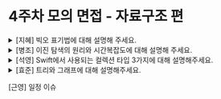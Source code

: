 # 4주차 모의 면접 - 자료구조 편

<details>
<summary>[지혜] 빅오 표기법에 대해 설명해 주세요.</summary>

  - 시간 복잡도나 공간 복잡도를 나타내는 표기법으로 알고 있습니다.

**🐒 꼬리 질문 1: 빅오 표기법과 같은 점근 표기법을 사용하는 이유가 뭘까요?**<br>

  - [의도 답안] 시간을 물리적으로 측정하기엔, HW 혹은 OS차이로 실행시간이 날 수 있기 때문에,  시간 복잡도는 “입력에 대한 연산횟수”로 나타낸다.

**🐒 꼬리 질문 2: 자주 사용되는(퀵, 병합) 정렬에 대해 알려주세요**<br>

  - 병합 정렬은 N개의 엘리먼트가 있는 배열을 두 배열로 나누는 걸 반복하며 길이가 1이 될 때까지 반복한 뒤 이들을 정렬하며 병합하는 알고리즘입니다.
  퀵 정렬은 피봇을 정해서 피봇보다 작은 수는 왼쪽, 큰 수는 오른쪽으로 정렬하는 알고리즘입니다.
  시간복잡도는 둘 다 O(N * log(N))이고, 퀵 정렬의 경우 피봇 위치에 따라 최악의 경우 O(N^2)입니다.

**🐒 꼬리 질문 3: 제자리 정렬 관점에서 퀵과 병합 정렬에 대해 말씀해주세요**<br>

  - 병합 정렬은 병합을 수행하기 위해 길이가 N인 배열이 동시에 필요하게 됩니다. 그래서 메모리가 N개 더 필요합니다.
  퀵 정렬의 경우 피봇을 정해서 배열 내에서 병합을 수행하기에 별다른 배열이 필요없는 것으로 알고 있습니다.

  - [보충 설명] 제자리 정렬은 자료구조를 추가로 사용하지 않고 정렬하는 알고리즘입니다.
  병합 정렬의 경우 메모리가 N개 더 필요하기 때문에 제자리 정렬이 아닙니다. 퀵은 제자리 정렬로, 캐시힛 비율이 높습니다.

**🐒 꼬리 질문 4: 만약 10억 개의 데이터를 정렬하는 상황이 있으면 어떻게 해야 할까요?**<br>
  
  - [의도 답안] 메모리 뿐만 아니라 외부 디스크까지 활용하는 외부 병합 정렬(External Merge Sort)를 사용
    - 예를 들어, 900MB의 데이터를 100MB의 RAM을 사용하여 정렬을 해야 한다고 해보자. [출처 링크](https://lovelyunsh.tistory.com/259)
    - 1. 메모리에 읽을 수 있는 100MB 만큼 읽고, 퀵 정렬과 같은 알고리즘으로 정렬 실행
    - 2. 정렬한 1번의 데이터를 디스크에 저장
    - 3. 1, 2번 방법을 9번 반복한다. 그러면 100MB 파일이 9개 생김
    - 4. 9개의 파일에서 각각 처음부터 10MB 씩을 메모리(입력버퍼)에 로딩하고, 10MB의 출력을 위한 버퍼도 만들어둠
    - 5. 9way merge를 수행하고 결과를 출력버퍼에 씀, 이때 출력버퍼가 차면 파일에 쓰고, 출력 버퍼를 비워줌. 9개의 입력 버퍼가 비워지면, 다음 10MB를 읽으며 반복

</details>

<details>
<summary>[병조] 이진 탐색의 원리와 시간복잡도에 대해 설명해 주세요.</summary>

  - 이진탐색은 시작점과 끝점의 중간점을 계속해서 찾아 범위를 줄여가며 탐색하는 알고리즘입니다. 시간 복잡도는 O(log(N)) 입니다.

**🐒 꼬리 질문 1: 파라메트릭 서치에 대해 알고 계신가요?**<br>

  - [의도 답안] 이진탐색과 다르게 주어진 일련의 값들이 아니라 주어진 범위 내에서 원하는 값 또는 원하는 조건에 가장 일치하는 값을 찾아내는 알고리즘입니다.

**🐒 꼬리 질문 2: 배열의 개수 10개일 때, upper bound를 9로 뒀을 때와 10으로 뒀을 때의 차이는 뭘까요?**<br>

  - 실제 원소 인덱스는 0~9 일텐데, Upper Bound가 10인 경우 찾고자 하는 값이 마지막일 때 인덱스 에러가 발생할 것 같습니다.

**🐒 꼬리 질문 3: 해시 테이블의 개념과 해시 테이블 개념을 설명해주세요.**<br>
  
  - 해시 테이블은 해시 함수를 사용해서 키-밸류 형식으로 특정 데이터와 맵핑하여 사용하는 것입니다.
  시간복잡도는 상수 시간을 가집니다. 그러나 충돌이 발생하여 최악의 경우 선형 시간까지 가질 수 있습니다.

**🐒 꼬리 질문 4: 해시 충돌이 발생했을 때 해결하는 방법이 뭐가 있을까요?**<br>

  - 1. 체이닝: 충돌났을 때 값을 리스트로 가지는 것입니다. 그러나 이 경우 리스트 탐색을 해야하니 최악의 경우 O(N)입니다.

  - 2. 오픈 어드레싱: 다른 방법으로 충돌할 때 근처에 값을 할당하는 것입니다. 그러나 이때도 한 곳에 집중하는 클러스터링 현상이 문제가 될 것 같습니다.

  - 3. 이중 해시: 또 다른 방법으로 이중 해시로 해시에서 충돌났을 때 그 다음 지점을 해시로 찾아가는 방식이 있을 것 같습니다.

**🐒 꼬리 질문 5: Swift 컬렉션 타입 중에 해시를 사용한 자료구조에 대해 설명해주세요.**<br>

  - Dictionary와 Set 입니다. Dictionary는 정렬되어 있지 않은 키-밸류 맵핑 자료구조입니다.

**🐒 꼬리 질문 6: Array와 Set은 어떻게 다른가요?**<br>

  - Array는 연속적인 데이터를 저장합니다. 반면, Set은 같은 값이 들어갈 수 없게끔 중복을 방지한 자료구조입니다.

**🐒 꼬리 질문 7: 해시 테이블을 만들 때 제일 중요한 요소가 뭘까요?**<br>

  - 해시 함수의 성능이 가장 중요하다고 생각하며, 이 함수가 얼마나 잘 분산 시키느냐가 중요한 요소라 생각합니다.

**🐒 꼬리 질문 8: 해시 충돌에 대한 해결법으로 말씀해주신 이중 해시 방법에 대한 단점은 없을까요?**<br>

  - [의도 답안] 캐시 효율성이 떨어집니다.

</details>

<details>
<summary>[석영] Swift에서 사용되는 컬렉션 타입 3가지에 대해 설명해주세요.</summary>
  
  - Array, Dictionary, Set이 있습니다.
    - Array: 데이터들을 연속적으로 저장하고, 순서가 있고 중복 저장이 가능합니다.
    - Dictionary: 키-밸류로 저장하고, 순서가 없습니다.
    - Set: Array에 비해 중복 저장이 불가능합니다.

**🐒 꼬리 질문 1: Set, Dictionary를 사용할 때 주의할 점이 있을까요?**<br>

  - 커스텀 타입의 경우 모든 엘리먼트가 기본 요소가 아닌 경우 Hashable을 채택해야 합니다.
  이때 Equatable도 자동으로 채택하게 되는데 따라서 `static func ==` 메소드를 구현해주어 해시 충돌 발생 시 판별을 할 수 있게 합니다.

**🐒 꼬리 질문 2: 배열 관점에서 깊은 복사와 얕은 복사, 그리고 CoW에 대해 아시면 설명해주세요.**<br>

  - 얕은 복사는 최소한의 복사로 새로운 인스턴스 메모리가 생기지 않고 주소값만 공유합니다. 주로 참조 타입에서 사용됩니다.

  - 깊은 복사는 데이터 자체를 복사하는 방법입니다. Array의 경우 값 타입이기 때문에 깊은 복사를 사용합니다.

  - CoW는 생성되어 있는 배열을 다른 변수에 할당해주더라도 쓰기 작업이 일어나기 전에는 깊은 복사를 하지 않고 참조만 하고 있다가 수정이 발생할 경우 그때 깊은 복사를 하는 것입니다.

**🐒 꼬리 질문 3: 하나의 배열에 들어가는 데이터들의 타입은 모두 동일할까요 ?**<br>

  - Any 타입이나 다형성의 경우 다른 타입이 들어갈 수 있을 것 같습니다.

**🐒 꼬리 질문 4: 자료구조에서 배열이랑 리스트는 어떻게 다른가요?**<br>

  - 배열은 연속적으로 할당되고 리스트는 연속적이지 않습니다.

**🐒 꼬리 질문 5: 스택이랑 큐에 대해 설명해주세요.**<br>

  - 스택은 쌓아 올리는 방식, LIFO입니다.
  
  - 큐는 가장 먼저 들어온 원소가 가장 먼저 나가는 FIFO 방식입니다.

**🐒 꼬리 질문 6: 메모리 캐시를 본인이 구현하신다면 어떤 자료구조를 사용하실 건가요?**<br>

  - 캐시 정책에 따라 FIFO를 하냐 LIFO이냐에 따라 다를 것 같습니다. LRU 방식을 사용한다면 스택 방식을 도입해서 구현할 것 같습니다.
  
**🐒 꼬리 질문 7: I/O 관점이 아닌, 캐시에 있는 데이터를 빨리 찾기 위해 탐색에 대한 관점에서 설명해주세요.**<br>

  - [의도 답안] 탐색 관점에서는 균형 트리를 사용하여 구현할 것 같습니다. (B+ 트리)

</details>

<details>
<summary>[효준] 트리와 그래프에 대해 설명해주세요.</summary>

  - 트리는 계층이 있고 부모자식 관계를 가집니다. 반면 그래프는 사이클을 가질 수 있고, 계층이 없습니다.

**🐒 꼬리 질문 1: 트리를 순회하는 방법에 대해 말씀해주세요.**<br>

  - 전위 중위 후위 순회 방법이 있습니다. 루트 노드부터 리프 노드까지 탐색하며 언제 방문할 지에 따라 3가지로 나뉩니다.

**🐒 꼬리 질문 2: 사이클이 있는 그래프에서 순회는 어떻게 하나요?**<br>

  - 깊이 우선 탐색(DFS)과 너비 우선 탐색(BFS)이 있습니다.
    - DFS의 경우 하나의 정점에서 시작하여 그와 관련된 정점을 계속해서 방문해나가는 방식으로, 주로 Stack과 재귀 방식을 이용하여 구현합니다.
    - BFS의 경우 하나의 정점에서 시작하여 방문할 수 있는 모든 정점을 Queue에 넣어 점점 반경을 넓혀가며 순회하는 방식입니다.

**🐒 꼬리 질문 3: 트리로 구현했는데 데이터가 편향될 경우 이를 방지하기 위한 것이 뭐가 있을까요?**<br>

  - 균형 이진 탐색 트리를 사용해서 구현하면 O(log(N))의 탐색 속도를 유지할 수 있을 것 같습니다.
    - 모든 노드에 대해 좌서브 트리의 높이(깊이)와 우서브 트리의 높이의 차가 1을 넘지 않는 **AVL 트리**가 있습니다.

**🐒 꼬리 질문 4: 최소 신장 트리에 대한 알고리즘을 설명해주세요.**<br>

  - 프림 알고리즘과 크루스칼 알고리즘이 있습니다.
    - 프림: 가중치가 있는 무방향 그래프에서 매 순간 최선의 조건을 선택하는 그리디 알고리즘입니다.
    - 크루스칼: 그래프 간선들을 가중치의 오름차순으로 정렬해 놓은 뒤, 사이클을 형성하지 않는 선에서 정렬된 순서대로 간선을 선택합니다.

**🐒 꼬리 질문 5: 트리를 구현할 때 어떤 자료구조를 사용하실 건가요?**<br>

  - 노드를 통해 자기 참조가 가능한 연결리스트를 사용할 것 같습니다. 각 노드는 클래스로 구현하여 레퍼런스 타입으로, 주소만 가진 채 값을 변경하여 부모-자식 관계를 유지할 것 같습니다.

**🐒 꼬리 질문 6: 이진탐색트리에서 어떤 순회를 해야 오름차순된 결과를 얻을 수 있나요?**<br>

  - 중위 순회 입니다.

**🐒 꼬리 질문 7: 동적 프로그래밍에 대해 설명해주세요.**<br>

  - 문제를 잘게 쪼개서 하위부터 문제를 해결하고, 그 계산 결과들을 버리지 않고 재활용하는 메모이제이션 기법 프로그래밍입니다.

</details>

[근영] 일정 이슈